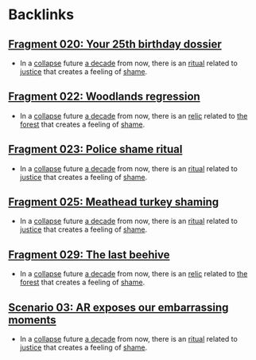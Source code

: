 
# Backlinks
## [Fragment 020: Your 25th birthday dossier](<Fragment 020: Your 25th birthday dossier.md>)
- In a [collapse](<collapse.md>) future [a decade](<a decade.md>) from now, there is an [ritual](<ritual.md>) related to [justice](<justice.md>) that creates a feeling of [shame](<shame.md>).

## [Fragment 022: Woodlands regression](<Fragment 022: Woodlands regression.md>)
- In a [collapse](<collapse.md>) future [a decade](<a decade.md>) from now, there is an [relic](<relic.md>) related to [the forest](<the forest.md>) that creates a feeling of [shame](<shame.md>).

## [Fragment 023: Police shame ritual](<Fragment 023: Police shame ritual.md>)
- In a [collapse](<collapse.md>) future [a decade](<a decade.md>) from now, there is an [ritual](<ritual.md>) related to [justice](<justice.md>) that creates a feeling of [shame](<shame.md>).

## [Fragment 025: Meathead turkey shaming](<Fragment 025: Meathead turkey shaming.md>)
- In a [collapse](<collapse.md>) future [a decade](<a decade.md>) from now, there is an [ritual](<ritual.md>) related to [justice](<justice.md>) that creates a feeling of [shame](<shame.md>).

## [Fragment 029: The last beehive](<Fragment 029: The last beehive.md>)
- In a [collapse](<collapse.md>) future [a decade](<a decade.md>) from now, there is an [relic](<relic.md>) related to [the forest](<the forest.md>) that creates a feeling of [shame](<shame.md>).

## [Scenario 03: AR exposes our embarrassing moments ](<Scenario 03: AR exposes our embarrassing moments .md>)
- In a [collapse](<collapse.md>) future [a decade](<a decade.md>) from now, there is an [ritual](<ritual.md>) related to [justice](<justice.md>) that creates a feeling of [shame](<shame.md>).

